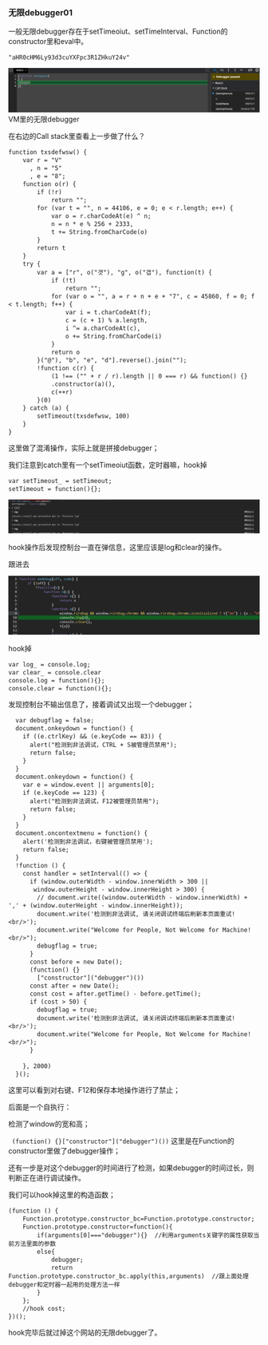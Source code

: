### 无限debugger01

一般无限debugger存在于setTimeoiut、setTimeInterval、Function的constructor里和eval中。

```
"aHR0cHM6Ly93d3cuYXFpc3R1ZHkuY24v"
```



![image-20241228151708993](img/image-20241228151708993.png)VM里的无限debugger

在右边的Call stack里查看上一步做了什么？

```
function txsdefwsw() {
    var r = "V"
      , n = "5"
      , e = "8";
    function o(r) {
        if (!r)
            return "";
        for (var t = "", n = 44106, e = 0; e < r.length; e++) {
            var o = r.charCodeAt(e) ^ n;
            n = n * e % 256 + 2333,
            t += String.fromCharCode(o)
        }
        return t
    }
    try {
        var a = ["r", o("갯"), "g", o("갭"), function(t) {
            if (!t)
                return "";
            for (var o = "", a = r + n + e + "7", c = 45860, f = 0; f < t.length; f++) {
                var i = t.charCodeAt(f);
                c = (c + 1) % a.length,
                i ^= a.charCodeAt(c),
                o += String.fromCharCode(i)
            }
            return o
        }("@"), "b", "e", "d"].reverse().join("");
        !function c(r) {
            (1 !== ("" + r / r).length || 0 === r) && function() {}
            .constructor(a)(),
            c(++r)
        }(0)
    } catch (a) {
        setTimeout(txsdefwsw, 100)
    }
}

```

这里做了混淆操作，实际上就是拼接debugger；

我们注意到catch里有一个setTimeoiut函数，定时器嘛，hook掉

```
var setTimeout_ = setTimeout;
setTimeout = function(){};
```

![image-20241228152413764](img/image-20241228152413764.png)

hook操作后发现控制台一直在弹信息，这里应该是log和clear的操作。

跟进去

![image-20241228152544033](img/image-20241228152544033.png)

hook掉

```
var log_ = console.log;
var clear_ = console.clear
console.log = function(){};
console.clear = function(){};
```

发现控制台不输出信息了，接着调试又出现一个debugger；

```
  var debugflag = false;
  document.onkeydown = function() {
    if ((e.ctrlKey) && (e.keyCode == 83)) {
      alert("检测到非法调试，CTRL + S被管理员禁用");
      return false;
    }
  }
  document.onkeydown = function() {
    var e = window.event || arguments[0];
    if (e.keyCode == 123) {
      alert("检测到非法调试，F12被管理员禁用");
      return false;
    }
  }
  document.oncontextmenu = function() {
    alert('检测到非法调试，右键被管理员禁用');
    return false;
  }
  !function () {
    const handler = setInterval(() => {
      if (window.outerWidth - window.innerWidth > 300 ||
       window.outerHeight - window.innerHeight > 300) {
        // document.write((window.outerWidth - window.innerWidth) + ',' + (window.outerHeight - window.innerHeight));
        document.write('检测到非法调试, 请关闭调试终端后刷新本页面重试!<br/>');
        document.write("Welcome for People, Not Welcome for Machine!<br/>");
        debugflag = true;
      }
      const before = new Date();
      (function() {}
        ["constructor"]("debugger")())
      const after = new Date();
      const cost = after.getTime() - before.getTime();
      if (cost > 50) {
        debugflag = true;
        document.write('检测到非法调试, 请关闭调试终端后刷新本页面重试!<br/>');
        document.write("Welcome for People, Not Welcome for Machine!<br/>");
      }

    }, 2000)
  }();
```

这里可以看到对右键、F12和保存本地操作进行了禁止；

后面是一个自执行：

检测了window的宽和高；

` (function() {}["constructor"]("debugger")())`  这里是在Function的constructor里做了debugger操作；

还有一步是对这个debugger的时间进行了检测，如果debugger的时间过长，则判断正在进行调试操作。

我们可以hook掉这里的构造函数；

```
(function () {
	Function.prototype.constructor_bc=Function.prototype.constructor;
	Function.prototype.constructor=function(){
		if(arguments[0]==="debugger"){}  //利用arguments关键字的属性获取当前方法里面的参数
		else{
			debugger;
			return Function.prototype.constructor_bc.apply(this,arguments)  //跟上面处理debugger和定时器一起用的处理方法一样
		}
	};
    //hook cost;
})();   
```

hook完毕后就过掉这个网站的无限debugger了。

